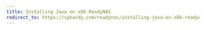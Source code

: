 ```yaml
---
title: Installing Java on x86 ReadyNAS
redirect_to: https://sphardy.com/readynas/installing-java-on-x86-readynas
---
```

